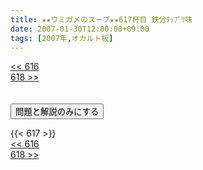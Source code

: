 ```yaml
---
title: ★★ウミガメのスープ★★617杯目 鉄分ﾀｯﾌﾟﾘ味
date: 2007-01-30T12:00:00+09:00
tags: [2007年,オカルト板]
---
```

<div class="th_left"><a href="../616"><< 616</a></div>
<div class="th_right"><a href="../618">618 >></a></div>
<br><br>
<script src="../../js/cupsoup.js"></script>
<form>
<input type="button" value="問題と解説のみにする" onClick="toggleCupsoup()">
</form>
{{< 617 >}}
<div class="th_left"><a href="../616"><< 616</a></div>
<div class="th_right"><a href="../618">618 >></a></div>